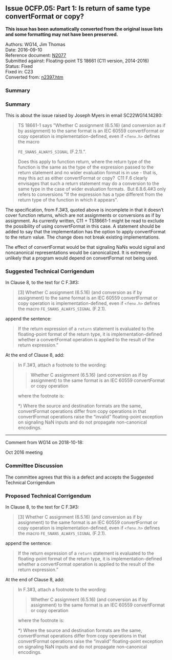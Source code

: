 ## Issue 0CFP.05: Part 1: Is return of same type convertFormat or copy?

**This issue has been automatically converted from the original issue lists and some formatting may not have been preserved.**

Authors: WG14, Jim Thomas  
Date: 2016-09-10  
Reference document: [N2077](https://www.open-std.org/jtc1/sc22/wg14/www/docs/n2077.pdf)  
Submitted against: Floating-point TS 18661 (C11 version, 2014-2016)  
Status: Fixed  
Fixed in: C23  
Converted from: [n2397.htm](https://www.open-std.org/jtc1/sc22/wg14/www/docs/n2397.htm)

### Summary

### Summary

This is about the issue raised by Joseph Myers in email SC22WG14.14280:

> TS 18661-1 says "Whether C assignment (6.5.16) (and conversion as if by
> assignment) to the same format is an IEC 60559 convertFormat or copy operation
> is implementation-defined, even if `<fenv.h>` defines the macro
>
> `FE_SNANS_ALWAYS_SIGNAL` (F.2.1).".
>
> Does this apply to function return, where the return type of the function is the
> same as the type of the expression passed to the return statement and no wider
> evaluation format is in use \- that is, may this act as either convertFormat or
> copy?  C11 F.6 clearly envisages that such a return statement may do a
> conversion to the same type in the case of wider evaluation formats.  But
> 6.8.6.4#3 only refers to conversions "If the expression has a type different
> from the return type of the function in which it appears".

The specification, from F.3#3, quoted above is incomplete in that it doesn’t
cover function returns, which are not assignments or conversions as if by
assignment. As currently written, C11 \+ TS18661-1 might be read to exclude the
possibility of using convertFormat in this case. A statement should be added to
say that the implementation has the option to apply convertFormat to the return
value. The change does not break existing implementations.

The effect of convertFormat would be that signaling NaNs would signal and
noncanonical representations would be canonicalized. It is extremely unlikely
that a program would depend on convertFormat not being used.

### Suggested Technical Corrigendum

In Clause 8, to the text for C F.3#3:

> \[3\] Whether C assignment (6.5.16) (and conversion as if by assignment) to the
> same format is an IEC 60559 convertFormat or copy operation is
> implementation-defined, even if `<fenv.h>` defines the macro
> `FE_SNANS_ALWAYS_SIGNAL` (F.2.1).

append the sentence:

> If the return expression of a `return` statement is evaluated to the
> floating-point format of the return type, it is implementation-defined whether a
> convertFormat operation is applied to the result of the return expression.”

At the end of Clause 8, add:

> In F.3#3, attach a footnote to the wording:
>
> > Whether C assignment (6.5.16) (and conversion as if by assignment) to the same
> > format is an IEC 60559 convertFormat or copy operation
>
> where the footnote is:
>
> \*) Where the source and destination formats are the same, convertFormat
> operations differ from copy operations in that convertFormat operations raise
> the “invalid” floating-point exception on signaling NaN inputs and do not
> propagate non-canonical encodings.

---

Comment from WG14 on 2018-10-18:

Oct 2016 meeting

### Committee Discussion

The committee agrees that this is a defect and accepts the Suggested Technical
Corrigendum

### Proposed Technical Corrigendum

In Clause 8, to the text for C F.3#3:

> \[3\] Whether C assignment (6.5.16) (and conversion as if by assignment) to the
> same format is an IEC 60559 convertFormat or copy operation is
> implementation-defined, even if `<fenv.h>` defines the macro
> `FE_SNANS_ALWAYS_SIGNAL` (F.2.1).

append the sentence:

> If the return expression of a `return` statement is evaluated to the
> floating-point format of the return type, it is implementation-defined whether a
> convertFormat operation is applied to the result of the return expression.”

At the end of Clause 8, add:

> In F.3#3, attach a footnote to the wording:
>
> > Whether C assignment (6.5.16) (and conversion as if by assignment) to the same
> > format is an IEC 60559 convertFormat or copy operation
>
> where the footnote is:
>
> \*) Where the source and destination formats are the same, convertFormat
> operations differ from copy operations in that convertFormat operations raise
> the “invalid” floating-point exception on signaling NaN inputs and do not
> propagate non-canonical encodings.
